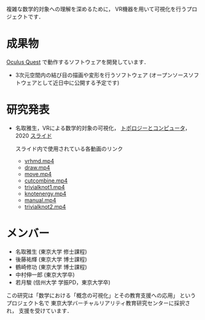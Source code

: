 複雑な数学的対象への理解を深めるために，
VR機器を用いて可視化を行うプロジェクトです．

# 成果物
[Oculus Quest](https://www.oculus.com/quest/?locale=ja_JP) で動作するソフトウェアを開発しています．

- 3次元空間内の結び目の描画や変形を行うソフトウェア
  (オープンソースソフトウェアとして近日中に公開する予定です)

# 研究発表
- 名取雅生，VRによる数学的対象の可視化，
  [トポロジーとコンピュータ](https://sites.google.com/view/tac2020/home)，2020
  [スライド](resources/topology_computer_2020.pdf)

  スライド内で使用されている各動画のリンク
  - [vrhmd.mp4](resources/topology_computer_2020/vrhmd.mp4)
  - [draw.mp4](resources/topology_computer_2020/draw.mp4)
  - [move.mp4](resources/topology_computer_2020/move.mp4)
  - [cutcombine.mp4](resources/topology_computer_2020/cutcombine.mp4)
  - [trivialknot1.mp4](resources/topology_computer_2020/trivialknot1.mp4)
  - [knotenergy.mp4](resources/topology_computer_2020/knotenergy.mp4)
  - [manual.mp4](resources/topology_computer_2020/manual.mp4)
  - [trivialknot2.mp4](resources/topology_computer_2020/trivialknot2.mp4)

# メンバー
- 名取雅生 (東京大学 修士課程)
- 後藤祐輝 (東京大学 博士課程)
- 鶴崎修功 (東京大学 博士課程)
- 中村伸一郎 (東京大学卒)
- 若月駿 (信州大学 学振PD，東京大学卒)

この研究は「数学における「概念の可視化」とその教育支援への応用」
というプロジェクト名で
東京大学バーチャルリアリティ教育研究センターに採択され，
支援を受けています．
